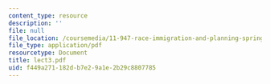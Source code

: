 ```yaml
---
content_type: resource
description: ''
file: null
file_location: /coursemedia/11-947-race-immigration-and-planning-spring-2005/f449a271182db7e29a1e2b29c8807785_lect3.pdf
file_type: application/pdf
resourcetype: Document
title: lect3.pdf
uid: f449a271-182d-b7e2-9a1e-2b29c8807785
---
```

